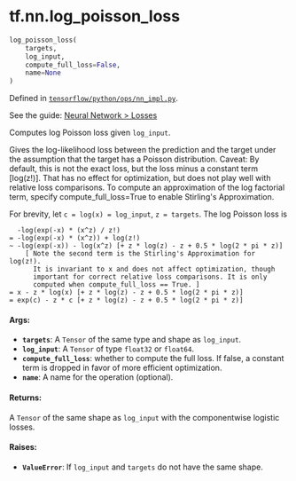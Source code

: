 <div itemscope itemtype="http://developers.google.com/ReferenceObject">
<meta itemprop="name" content="tf.nn.log_poisson_loss" />
</div>

# tf.nn.log_poisson_loss

``` python
log_poisson_loss(
    targets,
    log_input,
    compute_full_loss=False,
    name=None
)
```



Defined in [`tensorflow/python/ops/nn_impl.py`](https://www.tensorflow.org/code/tensorflow/python/ops/nn_impl.py).

See the guide: [Neural Network > Losses](../../../../api_guides/python/nn.md#Losses)

Computes log Poisson loss given `log_input`.

Gives the log-likelihood loss between the prediction and the target under the
assumption that the target has a Poisson distribution.
Caveat: By default, this is not the exact loss, but the loss minus a
  constant term [log(z!)]. That has no effect for optimization, but
  does not play well with relative loss comparisons. To compute an
  approximation of the log factorial term, specify
  compute_full_loss=True to enable Stirling's Approximation.

For brevity, let `c = log(x) = log_input`, `z = targets`.  The log Poisson
loss is

      -log(exp(-x) * (x^z) / z!)
    = -log(exp(-x) * (x^z)) + log(z!)
    ~ -log(exp(-x)) - log(x^z) [+ z * log(z) - z + 0.5 * log(2 * pi * z)]
        [ Note the second term is the Stirling's Approximation for log(z!).
          It is invariant to x and does not affect optimization, though
          important for correct relative loss comparisons. It is only
          computed when compute_full_loss == True. ]
    = x - z * log(x) [+ z * log(z) - z + 0.5 * log(2 * pi * z)]
    = exp(c) - z * c [+ z * log(z) - z + 0.5 * log(2 * pi * z)]

#### Args:

* <b>`targets`</b>: A `Tensor` of the same type and shape as `log_input`.
* <b>`log_input`</b>: A `Tensor` of type `float32` or `float64`.
* <b>`compute_full_loss`</b>: whether to compute the full loss. If false, a constant
    term is dropped in favor of more efficient optimization.
* <b>`name`</b>: A name for the operation (optional).


#### Returns:

  A `Tensor` of the same shape as `log_input` with the componentwise
  logistic losses.


#### Raises:

* <b>`ValueError`</b>: If `log_input` and `targets` do not have the same shape.